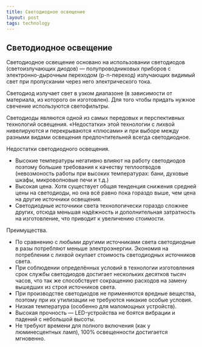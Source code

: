 ```yaml
---
title: Светодиодное освещение
layout: post
tags: technology
---
```

## Светодиодное освещение

Светодиодное освещение основано на использовании светодиодов (светоизлучающих диодов) — полупроводниковых приборов с электронно-дырочным переходом (p-n-переход) излучающих видимый свет при пропускании через него электрического тока.

Светодиод излучает свет в узком диапазоне (в зависимости от материала, из которого он изготовлен). Для того чтобы придать нужное свечение используются светофильтры.

Светодиоды являются одной из самых передовых и перспективных технологий освещения. «Недостатки» этой технологии с лихвой нивелируются и перекрываются «плюсами» и при выборе между разными видами освещения предпочтительней всегда светодиодное.

Недостатки светодиодного освещения.

+ Высокие температуры негативно влияют на работу светодиодов поэтому большие требования к качеству теплоотводов (невозмоность работы при высоких температурах: бани, духовые шкафы, микроволновые печи и т.д.)
+ Высокая цена. Хотя существует общая тенденция снижения средней цены на светодиоды, но она всё равно пока гораздо выше, чем цена на другие источники освещения.
+ Светодиодные источники света технологически гораздо сложнее других, отсюда меньшая надёжность и дополнительная затратность на изготовление, что приводит к увеличению стоимости.

Преимущества.

+ По сравнению с любыми другими источниками света светодиодные в разы потребляют меньше электроэнергии. Экономия на потреблении с лихвой окупает стоимость светодиодных источников света.
+ При соблюдении определённых условий в технологии изготовления срок службы светодиодов достигает нескольких десятков тысяч часов, что так же способствует сокращению расходов на замену вышедших из строя источников света.
+ При производстве светодиодов не применяются вредные вещества, поэтому при их утилизации не требуются никакие особые условия.
+ Низкая температура (особенно для маломощных устройств).
+ Высокая прочность — LED-устройства не боятся вибрации и падений с небольшой высоты.
+ Не требуют времени для полного включения (как у люминесцентных ламп), 100% освещенности достигается мгновенно. 